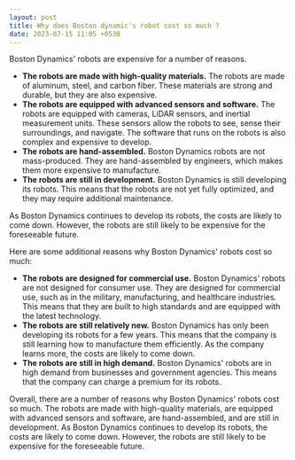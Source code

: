 ```yaml
---
layout: post
title: Why does Boston dynamic's robot cost so much ?
date: 2023-07-15 11:05 +0530
---
```


Boston Dynamics' robots are expensive for a number of reasons.

* **The robots are made with high-quality materials.** The robots are made of aluminum, steel, and carbon fiber. These materials are strong and durable, but they are also expensive.
* **The robots are equipped with advanced sensors and software.** The robots are equipped with cameras, LiDAR sensors, and inertial measurement units. These sensors allow the robots to see, sense their surroundings, and navigate. The software that runs on the robots is also complex and expensive to develop.
* **The robots are hand-assembled.** Boston Dynamics robots are not mass-produced. They are hand-assembled by engineers, which makes them more expensive to manufacture.
* **The robots are still in development.** Boston Dynamics is still developing its robots. This means that the robots are not yet fully optimized, and they may require additional maintenance.

As Boston Dynamics continues to develop its robots, the costs are likely to come down. However, the robots are still likely to be expensive for the foreseeable future.

Here are some additional reasons why Boston Dynamics' robots cost so much:

* **The robots are designed for commercial use.** Boston Dynamics' robots are not designed for consumer use. They are designed for commercial use, such as in the military, manufacturing, and healthcare industries. This means that they are built to high standards and are equipped with the latest technology.
* **The robots are still relatively new.** Boston Dynamics has only been developing its robots for a few years. This means that the company is still learning how to manufacture them efficiently. As the company learns more, the costs are likely to come down.
* **The robots are still in high demand.** Boston Dynamics' robots are in high demand from businesses and government agencies. This means that the company can charge a premium for its robots.

Overall, there are a number of reasons why Boston Dynamics' robots cost so much. The robots are made with high-quality materials, are equipped with advanced sensors and software, are hand-assembled, and are still in development. As Boston Dynamics continues to develop its robots, the costs are likely to come down. However, the robots are still likely to be expensive for the foreseeable future.